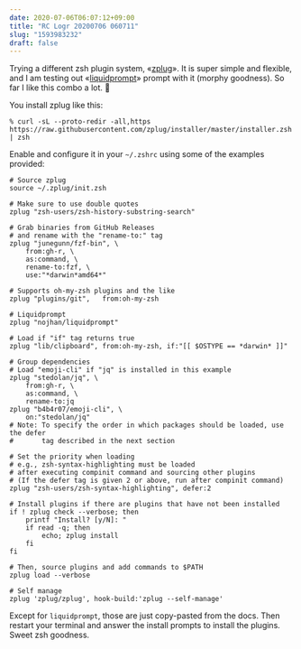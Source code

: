 ```yaml
---
date: 2020-07-06T06:07:12+09:00
title: "RC Logr 20200706 060711"
slug: "1593983232"
draft: false
---
```


Trying a different zsh plugin system, «[zplug](https://zplug.github.io/)». It is super simple and flexible, and I am testing out «[liquidprompt](https://github.com/nojhan/liquidprompt)» prompt with it (morphy goodness). So far I like this combo a lot. 🤩

You install zplug like this: 

```
% curl -sL --proto-redir -all,https https://raw.githubusercontent.com/zplug/installer/master/installer.zsh | zsh
```

Enable and configure it in your `~/.zshrc` using some of the examples provided:

```
# Source zplug
source ~/.zplug/init.zsh

# Make sure to use double quotes
zplug "zsh-users/zsh-history-substring-search"

# Grab binaries from GitHub Releases
# and rename with the "rename-to:" tag
zplug "junegunn/fzf-bin", \
    from:gh-r, \
    as:command, \
    rename-to:fzf, \
    use:"*darwin*amd64*"

# Supports oh-my-zsh plugins and the like
zplug "plugins/git",   from:oh-my-zsh

# Liquidprompt
zplug "nojhan/liquidprompt"

# Load if "if" tag returns true
zplug "lib/clipboard", from:oh-my-zsh, if:"[[ $OSTYPE == *darwin* ]]"

# Group dependencies
# Load "emoji-cli" if "jq" is installed in this example
zplug "stedolan/jq", \
    from:gh-r, \
    as:command, \
    rename-to:jq
zplug "b4b4r07/emoji-cli", \
    on:"stedolan/jq"
# Note: To specify the order in which packages should be loaded, use the defer
#       tag described in the next section

# Set the priority when loading
# e.g., zsh-syntax-highlighting must be loaded
# after executing compinit command and sourcing other plugins
# (If the defer tag is given 2 or above, run after compinit command)
zplug "zsh-users/zsh-syntax-highlighting", defer:2

# Install plugins if there are plugins that have not been installed
if ! zplug check --verbose; then
    printf "Install? [y/N]: "
    if read -q; then
        echo; zplug install
    fi
fi

# Then, source plugins and add commands to $PATH
zplug load --verbose

# Self manage
zplug 'zplug/zplug', hook-build:'zplug --self-manage'
```

Except for `liquidprompt`, those are just copy-pasted from the docs. Then restart your terminal and answer the install prompts to install the plugins. Sweet zsh goodness.
